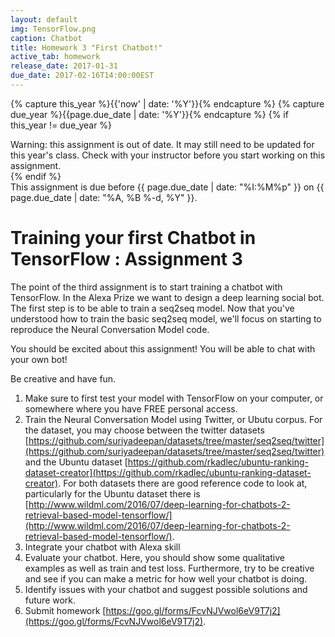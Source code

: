 ```yaml
---
layout: default
img: TensorFlow.png
caption: Chatbot
title: Homework 3 "First Chatbot!"
active_tab: homework
release_date: 2017-01-31
due_date: 2017-02-16T14:00:00EST
---
```


<!-- Check whether the assignment is up to date -->
{% capture this_year %}{{'now' | date: '%Y'}}{% endcapture %}
{% capture due_year %}{{page.due_date | date: '%Y'}}{% endcapture %}
{% if this_year != due_year %} 
<div class="alert alert-danger">
Warning: this assignment is out of date.  It may still need to be updated for this year's class.  Check with your instructor before you start working on this assignment.
</div>
{% endif %}
<!-- End of check whether the assignment is up to date -->

<div class="alert alert-info">
This assignment is due before {{ page.due_date | date: "%I:%M%p" }} on {{ page.due_date | date: "%A, %B %-d, %Y" }}.
</div>


Training your first Chatbot in  TensorFlow  <span class="text-muted">: Assignment 3</span> 
=============================================================

The point of the third assignment is to start training a chatbot with TensorFlow. In the Alexa Prize we want to design a deep learning social bot. The first step is to be able to train a seq2seq model. Now that you've understood how to train the basic seq2seq model, we'll focus on starting to reproduce the Neural Conversation Model code.

You should be excited about this assignment! You will be able to chat with your own bot!

Be creative and have fun.
 

1. Make sure to first test your model with TensorFlow on your computer, or somewhere where you have FREE personal access.
2. Train the Neural Conversation Model using Twitter, or Ubutu corpus. For the dataset, you may choose between the twitter datasets [https://github.com/suriyadeepan/datasets/tree/master/seq2seq/twitter](https://github.com/suriyadeepan/datasets/tree/master/seq2seq/twitter) and the Ubuntu dataset [https://github.com/rkadlec/ubuntu-ranking-dataset-creator](https://github.com/rkadlec/ubuntu-ranking-dataset-creator). For both datasets there are good reference code to look at, particularly for the Ubuntu dataset there is [http://www.wildml.com/2016/07/deep-learning-for-chatbots-2-retrieval-based-model-tensorflow/](http://www.wildml.com/2016/07/deep-learning-for-chatbots-2-retrieval-based-model-tensorflow/).
3. Integrate your chatbot with Alexa skill
4. Evaluate your chatbot. Here, you should show some qualitative examples as well as train and test loss. Furthermore, try to be creative and see if you can make a metric for how well your chatbot is doing. 
5. Identify issues with your chatbot and suggest possible solutions and future work.
6. Submit homework [https://goo.gl/forms/FcvNJVwol6eV9T7j2](https://goo.gl/forms/FcvNJVwol6eV9T7j2).

